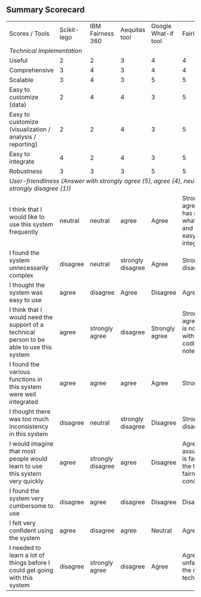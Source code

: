 ## Summary Scorecard

<table>
  <tr>
   <td>Scores / Tools
   </td>
   <td>Scikit-lego
   </td>
   <td>IBM Fairness 360
   </td>
   <td>Aequitas tool
   </td>
   <td>Google What-if tool
   </td>
   <td>Fairlearn
   </td>
   <td>PyMetrics
   </td>
  </tr>
  <tr>
   <td colspan="7" ><em>Technical Implementation </em>
   </td>
  </tr>
  <tr>
   <td>Useful
   </td>
   <td>2
   </td>
   <td>2
   </td>
   <td>3
   </td>
   <td>4
   </td>
   <td>4
   </td>
   <td>2
   </td>
  </tr>
  <tr>
   <td>Comprehensive
   </td>
   <td>3
   </td>
   <td>4
   </td>
   <td>3
   </td>
   <td>4
   </td>
   <td>4
   </td>
   <td>2
   </td>
  </tr>
  <tr>
   <td>Scalable
   </td>
   <td>3
   </td>
   <td>4
   </td>
   <td>3
   </td>
   <td>5
   </td>
   <td>5
   </td>
   <td>2
   </td>
  </tr>
  <tr>
   <td>Easy to customize (data)
   </td>
   <td>2
   </td>
   <td>4
   </td>
   <td>4
   </td>
   <td>3
   </td>
   <td>5
   </td>
   <td>2
   </td>
  </tr>
  <tr>
   <td>Easy to customize (visualization / analysis / reporting)
   </td>
   <td>2
   </td>
   <td>2
   </td>
   <td>4
   </td>
   <td>3
   </td>
   <td>5
   </td>
   <td>5
   </td>
  </tr>
  <tr>
   <td>Easy to integrate
   </td>
   <td>4
   </td>
   <td>2
   </td>
   <td>4
   </td>
   <td>3
   </td>
   <td>5
   </td>
   <td>5
   </td>
  </tr>
  <tr>
   <td>Robustness
   </td>
   <td>3
   </td>
   <td>3
   </td>
   <td>3
   </td>
   <td>5
   </td>
   <td>5
   </td>
   <td>3
   </td>
  </tr>
  <tr>
   <td colspan="7" ><em>User-friendliness (Answer with strongly agree (5), agree (4), neutral (3), disagree (2), strongly disagree (1))</em>
   </td>
  </tr>
  <tr>
   <td>I think that I would like to use this system frequently
   </td>
   <td>neutral
   </td>
   <td>neutral
   </td>
   <td>agree
   </td>
   <td>Agree
   </td>
   <td>Strongly agree, I feel it has more of what I’d need and it seems easy to integration
   </td>
   <td>neutral
   </td>
  </tr>
  <tr>
   <td>I found the system unnecessarily complex
   </td>
   <td>disagree
   </td>
   <td>neutral
   </td>
   <td>strongly disagree
   </td>
   <td>Agree
   </td>
   <td>Strongly disagree
   </td>
   <td>Strongly disagree
   </td>
  </tr>
  <tr>
   <td>I thought the system was easy to use
   </td>
   <td>agree
   </td>
   <td>disagree
   </td>
   <td>Agree 
   </td>
   <td>Disagree
   </td>
   <td>Agree 
   </td>
   <td>Strongly agree
   </td>
  </tr>
  <tr>
   <td>I think that I would need the support of a technical person to be able to use this system
   </td>
   <td>agree
   </td>
   <td>strongly agree
   </td>
   <td>disagree
   </td>
   <td>Strongly agree
   </td>
   <td>Strongly agree, if user is not familiar with coding/Jupyter notebooks
   </td>
   <td>Strongly agree, if user is not familiar with coding/Jupyter notebooks
   </td>
  </tr>
  <tr>
   <td>I found the various functions in this system were well integrated
   </td>
   <td>agree
   </td>
   <td>agree
   </td>
   <td>agree
   </td>
   <td>Agree
   </td>
   <td>Strongly agree
   </td>
   <td>Agree
   </td>
  </tr>
  <tr>
   <td>I thought there was too much inconsistency in this system
   </td>
   <td>disagree
   </td>
   <td>neutral
   </td>
   <td>strongly disagree
   </td>
   <td>Disagree
   </td>
   <td>Strongly disagree
   </td>
   <td>Strongly disagree
   </td>
  </tr>
  <tr>
   <td>I would imagine that most people would learn to use this system very quickly
   </td>
   <td>agree
   </td>
   <td>strongly disagree
   </td>
   <td>agree
   </td>
   <td>Disagree
   </td>
   <td>Agree, assuming user is familiar with the technical fairness concepts
   </td>
   <td>Strongly agree
   </td>
  </tr>
  <tr>
   <td>I found the system very cumbersome to use
   </td>
   <td>disagree
   </td>
   <td>agree
   </td>
   <td>disagree
   </td>
   <td>Disagree
   </td>
   <td>Disagree
   </td>
   <td>Strongly disagree
   </td>
  </tr>
  <tr>
   <td>I felt very confident using the system
   </td>
   <td>agree
   </td>
   <td>disagree
   </td>
   <td>agree
   </td>
   <td>Neutral
   </td>
   <td>Agree
   </td>
   <td>Agree
   </td>
  </tr>
  <tr>
   <td>I needed to learn a lot of things before I could get going with this system
   </td>
   <td>disagree
   </td>
   <td>strongly agree
   </td>
   <td>disagree
   </td>
   <td>Agree
   </td>
   <td>Agree (very unfamiliar with the mitigation techniques)
   </td>
   <td>Strongly disagree, as it is very simple
   </td>
  </tr>
</table>
